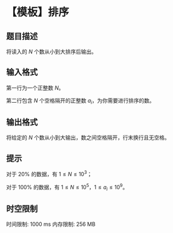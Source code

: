 # 【模板】排序

## 题目描述

将读入的 $N$ 个数从小到大排序后输出。

## 输入格式

第一行为一个正整数 $N$。

第二行包含 $N$ 个空格隔开的正整数 $a_i$，为你需要进行排序的数。


## 输出格式

将给定的 $N$ 个数从小到大输出，数之间空格隔开，行末换行且无空格。


## 提示

对于 $20\%$ 的数据，有 $1 \leq N \leq 10^3$；

对于 $100\%$ 的数据，有 $1 \leq N \leq 10^5$，$1 \le a_i \le 10^9$。


## 时空限制

时间限制: 1000 ms
内存限制: 256 MB
